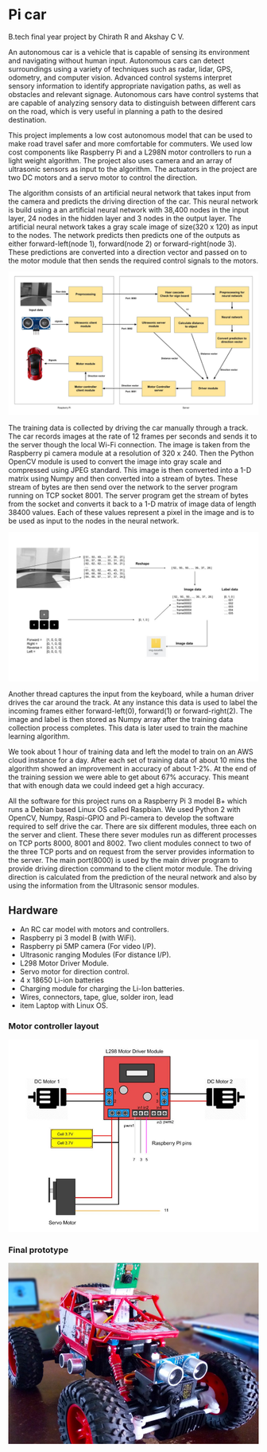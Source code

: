 # Pi car

B.tech final year project by Chirath R and Akshay C V.

An autonomous car is a vehicle that is capable of sensing its environment and navigating without human input. 
Autonomous cars can detect surroundings using a variety of techniques such as radar, lidar, GPS, odometry, and 
computer vision. Advanced control systems interpret sensory information to identify appropriate navigation paths, 
as well as obstacles and relevant signage. Autonomous cars have control systems that are capable of analyzing sensory 
data to distinguish between different cars on the road, which is very useful in planning a path to the desired 
destination.

This project implements a low cost autonomous model that can be used to make road travel safer and more comfortable 
for commuters. We used low cost components like Raspberry Pi and a L298N motor controllers to run a light weight 
algorithm. The project also uses camera and an array of ultrasonic sensors as input to the algorithm. The actuators 
in the project are two DC motors and a servo motor to control the direction.

The algorithm consists of an artificial neural network that takes input from the camera and predicts the driving 
direction of the car. This neural network is build using a an artificial neural network with 38,400 nodes in the 
input layer, 24 nodes in the hidden layer and 3 nodes in the output layer. The artificial neural network takes a 
gray scale image of size(320 x 120) as input to the nodes. The network predicts then predicts one of the outputs as 
either forward-left(node 1), forward(node 2) or forward-right(node 3). These predictions are converted into a direction 
vector and passed on to the motor module that then sends the required control signals to the motors.

![Diagram](images/Design%20Diagram.jpg)

The training data is collected by driving the car manually through a track. The car records images at the rate 
of 12 frames per seconds and sends it to the server though the local Wi-Fi connection. The image is taken from the 
Raspberry pi camera module at a resolution of 320 x 240. Then the Python OpenCV module is used to convert the image 
into gray scale and compressed using JPEG standard. This image is then converted into a 1-D matrix using Numpy and 
then converted into a stream of bytes. These stream of bytes are then send over the network to the server program 
running on TCP socket 8001. The server program get the stream of bytes from the socket and converts it back to a 1-D 
matrix of image data of length 38400 values. Each of these values represent a pixel in the image and is to be used 
as input to the nodes in the neural network.  

![Diagram](images/Data%20collection.jpg)

Another thread captures the input from the keyboard, while a human driver drives the car around the track. 
At any instance this data is used to label the incoming frames either forward-left(0), forward(1) or forward-right(2). 
The image and label is then stored as Numpy array after the training data collection process completes. This data is 
later used to train the machine learning algorithm.

We took about 1 hour of training data and left the model to train on an AWS cloud instance for a day. After each set 
of training data of about 10 mins the algorithm showed an improvement in accuracy of about 1-2\%. At the end of the 
training session we were able to get about 67\% accuracy. This meant that with enough data we could indeed get 
a high accuracy.

All the software for this project runs on a Raspberry Pi 3 model B+ which runs a Debian based Linux OS called Raspbian. 
We used Python 2 with OpenCV, Numpy, Raspi-GPIO and Pi-camera to develop the software required to self drive the car. 
There are six different modules, three each on the server and client. These there sever modules run as different 
processes on TCP ports 8000, 8001 and 8002. Two client modules connect to two of the three TCP ports and on request 
from the server provides information to the server. The main port(8000) is used by the main driver program to provide 
driving direction command to the client motor module. The driving direction is calculated from the prediction of the 
neural network and also by using the information from the Ultrasonic sensor modules.

## Hardware

- An RC car model with motors and controllers.
- Raspberry pi 3 model B (with WiFi).
- Raspberry pi 5MP camera (For video I/P).
- Ultrasonic ranging Modules (For distance I/P).
- L298 Motor Driver Module.
- Servo motor for direction control.
- 4 x 18650 Li-ion batteries
- Charging module for charging the Li-Ion batteries.
- Wires, connectors, tape, glue, solder iron, lead
- item Laptop with Linux OS.

### Motor controller layout

![Diagram](images/Motor%20Driver%20Module.jpg)

### Final prototype

![Diagram](images/picar.png)
